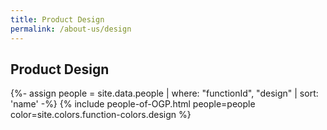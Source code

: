 ```yaml
---
title: Product Design
permalink: /about-us/design
---
```


## **Product Design**

{%- assign people = site.data.people | where: "functionId", "design" | sort: 'name' -%}
{% include people-of-OGP.html people=people color=site.colors.function-colors.design %}
